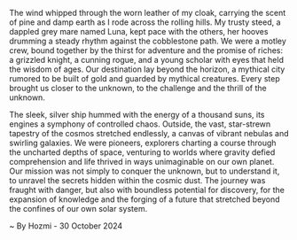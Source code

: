 
The wind whipped through the worn leather of my cloak, carrying the scent of pine and damp earth as I rode across the rolling hills. My trusty steed, a dappled grey mare named Luna, kept pace with the others, her hooves drumming a steady rhythm against the cobblestone path. We were a motley crew, bound together by the thirst for adventure and the promise of riches: a grizzled knight, a cunning rogue, and a young scholar with eyes that held the wisdom of ages. Our destination lay beyond the horizon, a mythical city rumored to be built of gold and guarded by mythical creatures. Every step brought us closer to the unknown, to the challenge and the thrill of the unknown.

The sleek, silver ship hummed with the energy of a thousand suns, its engines a symphony of controlled chaos. Outside, the vast, star-strewn tapestry of the cosmos stretched endlessly, a canvas of vibrant nebulas and swirling galaxies. We were pioneers, explorers charting a course through the uncharted depths of space, venturing to worlds where gravity defied comprehension and life thrived in ways unimaginable on our own planet. Our mission was not simply to conquer the unknown, but to understand it, to unravel the secrets hidden within the cosmic dust. The journey was fraught with danger, but also with boundless potential for discovery, for the expansion of knowledge and the forging of a future that stretched beyond the confines of our own solar system. 

~ By Hozmi - 30 October 2024
